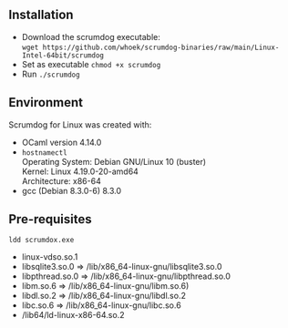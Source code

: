 ## Installation

- Download the scrumdog executable:      
  `wget https://github.com/whoek/scrumdog-binaries/raw/main/Linux-Intel-64bit/scrumdog`
- Set as executable   `chmod +x scrumdog`
- Run   `./scrumdog`

## Environment 

Scrumdog for Linux was created with:

- OCaml version 4.14.0
- `hostnamectl`    
   Operating System: Debian GNU/Linux 10 (buster)    
   Kernel: Linux 4.19.0-20-amd64    
   Architecture: x86-64     
- gcc (Debian 8.3.0-6) 8.3.0

## Pre-requisites

`ldd scrumdox.exe`

- linux-vdso.so.1 
- libsqlite3.so.0 => /lib/x86_64-linux-gnu/libsqlite3.so.0
- libpthread.so.0 => /lib/x86_64-linux-gnu/libpthread.so.0 
- libm.so.6 => /lib/x86_64-linux-gnu/libm.so.6)
- libdl.so.2 => /lib/x86_64-linux-gnu/libdl.so.2 
- libc.so.6 => /lib/x86_64-linux-gnu/libc.so.6 
- /lib64/ld-linux-x86-64.so.2 

